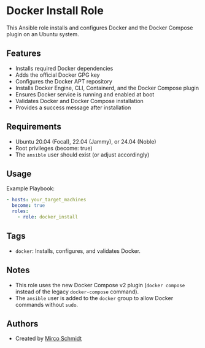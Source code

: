 # Docker Install Role

This Ansible role installs and configures Docker and the Docker Compose plugin on an Ubuntu system.

## Features

- Installs required Docker dependencies
- Adds the official Docker GPG key
- Configures the Docker APT repository
- Installs Docker Engine, CLI, Containerd, and the Docker Compose plugin
- Ensures Docker service is running and enabled at boot
- Validates Docker and Docker Compose installation
- Provides a success message after installation

## Requirements

- Ubuntu 20.04 (Focal), 22.04 (Jammy), or 24.04 (Noble)
- Root privileges (become: true)
- The `ansible` user should exist (or adjust accordingly)

## Usage

Example Playbook:

```yaml
- hosts: your_target_machines
  become: true
  roles:
    - role: docker_install
```

## Tags

- `docker`: Installs, configures, and validates Docker.

## Notes

- This role uses the new Docker Compose v2 plugin (`docker compose` instead of the legacy `docker-compose` command).
- The `ansible` user is added to the `docker` group to allow Docker commands without `sudo`.

## Authors

- Created by [Mirco Schmidt](mailto:mirco@jumi.love)

